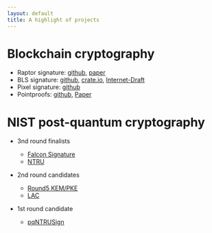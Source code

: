```yaml
---
layout: default
title: A highlight of projects
---
```


# Blockchain cryptography
- Raptor signature: [github](https://github.com/zhenfeizhang/raptor), [paper](https://eprint.iacr.org/2018/857)
- BLS signature: [github](https://github.com/algorand/bls_sigs_ref), [crate.io](https://crates.io/crates/bls_sigs_ref), [Internet-Draft](https://tools.ietf.org/html/draft-boneh-bls-signature-00)
- Pixel signature: [github](https://github.com/algorand/pixel)
- Pointproofs: [github](https://github.com/algorand/pointproofs), [Paper](https://eprint.iacr.org/2020/419)

# NIST post-quantum cryptography
- 3nd round finalists
  - [Falcon Signature](https://falcon-sign.info/)
  - [NTRU](https://ntru.org)

- 2nd round candidates
  - [Round5 KEM/PKE](https://round5.org/)
  - [LAC](https://eprint.iacr.org/2018/1009.pdf)

- 1st round candidate
  - [pqNTRUSign](https://eprint.iacr.org/2019/1301)
